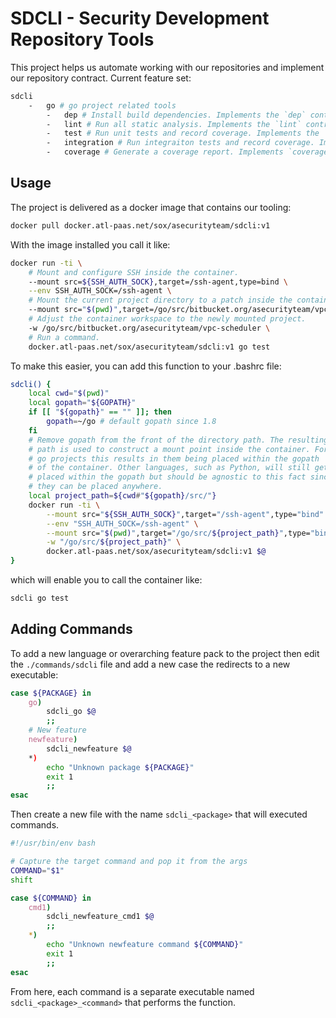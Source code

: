 # SDCLI - Security Development Repository Tools

This project helps us automate working with our repositories and implement
our repository contract. Current feature set:

```bash
sdcli
    -   go # go project related tools
        -   dep # Install build dependencies. Implements the `dep` contract.
        -   lint # Run all static analysis. Implements the `lint` contract.
        -   test # Run unit tests and record coverage. Implements the `test` contract.
        -   integration # Run integraiton tests and record coverage. Implements `integration`.
        -   coverage # Generate a coverage report. Implements `coverage`.
```

## Usage

The project is delivered as a docker image that contains our tooling:

```bash
docker pull docker.atl-paas.net/sox/asecurityteam/sdcli:v1
```

With the image installed you call it like:

```bash
docker run -ti \
    # Mount and configure SSH inside the container.
    --mount src=${SSH_AUTH_SOCK},target=/ssh-agent,type=bind \
    --env SSH_AUTH_SOCK=/ssh-agent \
    # Mount the current project directory to a patch inside the container.
    --mount src="$(pwd)",target=/go/src/bitbucket.org/asecurityteam/vpc-scheduler,type=bind \
    # Adjust the container workspace to the newly mounted project.
    -w /go/src/bitbucket.org/asecurityteam/vpc-scheduler \
    # Run a command.
    docker.atl-paas.net/sox/asecurityteam/sdcli:v1 go test
```

To make this easier, you can add this function to your .bashrc file:

```bash
sdcli() {
    local cwd="$(pwd)"
    local gopath="${GOPATH}"
    if [[ "${gopath}" == "" ]]; then
        gopath=~/go # default gopath since 1.8
    fi
    # Remove gopath from the front of the directory path. The resulting
    # path is used to construct a mount point inside the container. For
    # go projects this results in them being placed within the gopath
    # of the container. Other languages, such as Python, will still get
    # placed within the gopath but should be agnostic to this fact since
    # they can be placed anywhere.
    local project_path=${cwd#"${gopath}/src/"}
    docker run -ti \
        --mount src="${SSH_AUTH_SOCK}",target="/ssh-agent",type="bind" \
        --env "SSH_AUTH_SOCK=/ssh-agent" \
        --mount src="$(pwd)",target="/go/src/${project_path}",type="bind" \
        -w "/go/src/${project_path}" \
        docker.atl-paas.net/sox/asecurityteam/sdcli:v1 $@
}
```

which will enable you to call the container like:

```bash
sdcli go test
```

## Adding Commands

To add a new language or overarching feature pack to the project then edit
the `./commands/sdcli` file and add a new case the redirects to a new executable:

```bash
case ${PACKAGE} in
    go)
        sdcli_go $@
        ;;
    # New feature
    newfeature)
        sdcli_newfeature $@
    *)
        echo "Unknown package ${PACKAGE}"
        exit 1
        ;;
esac
```

Then create a new file with the name `sdcli_<package>` that will executed commands.

```bash
#!/usr/bin/env bash

# Capture the target command and pop it from the args
COMMAND="$1"
shift

case ${COMMAND} in
    cmd1)
        sdcli_newfeature_cmd1 $@
        ;;
    *)
        echo "Unknown newfeature command ${COMMAND}"
        exit 1
        ;;
esac
```

From here, each command is a separate executable named `sdcli_<package>_<command>`
that performs the function.
